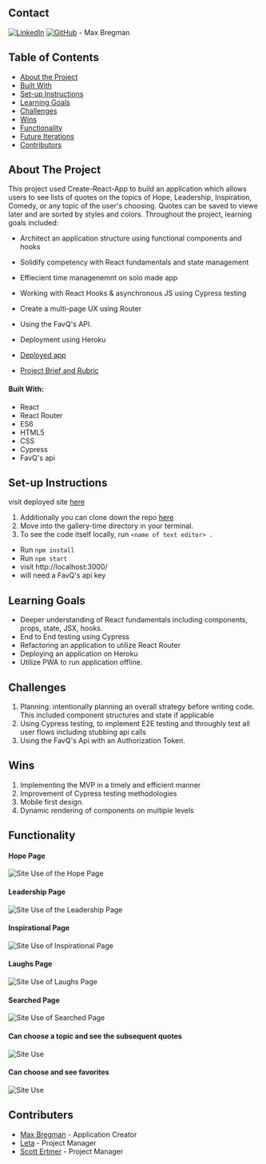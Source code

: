 ## Contact  

[![LinkedIn](https://img.shields.io/badge/-LinkedIn-black.svg?style=flat-square&logo=linkedin&colorB=555)](https://www.linkedin.com/in/max-bregman-216063203/) [![GitHub](https://img.shields.io/badge/GitHub-black.svg?&style=flat-square&logo=github&logoColor=white)](https://github.com/Max9545) - Max Bregman


## Table of Contents

- [About the Project](#about-the-project)
- [Built With](#built-with)
- [Set-up Instructions](#set-up-instructions)
- [Learning Goals](#learning-goals)
- [Challenges](#challenges)
- [Wins](#wins)
- [Functionality](#functionality)
- [Future Iterations](#future-iterations)
- [Contributors](#contributors)


## About The Project

This project used Create-React-App to build an application which allows users to see lists of quotes on the topics of Hope, Leadership, Inspiration, Comedy, or any topic of the user's choosing. Quotes can be saved to viewe later and are sorted by styles and colors. Throughout the project, learning goals included:

- Architect an application structure using functional components and hooks
- Solidify competency with React fundamentals and state management
- Effiecient time managenemnt on solo made app 
- Working with React Hooks & asynchronous JS using Cypress testing
- Create a multi-page UX using Router
- Using the FavQ's API.
- Deployment using Heroku

- [Deployed app](https://inspire-finder.herokuapp.com)
- [Project Brief and Rubric](https://frontend.turing.edu/projects/module-3/niche-audience.html)


#### Built With:

- React
- React Router
- ES6
- HTML5
- CSS
- Cypress
- FavQ's api


## Set-up Instructions

visit deployed site [here](https://inspire-finder.herokuapp.com/favorites)

1. Additionally you can clone down the repo [here](https://github.com/Max9545/inspire-finder)
2. Move into the gallery-time directory in your terminal.
3. To see the code itself locally, run `<name of text editor> .`
- Run `npm install`
- Run `npm start`
- visit http://localhost:3000/
- will need a FavQ's api key

## Learning Goals

- Deeper understanding of React fundamentals including components, props, state, JSX, hooks.
- End to End testing using Cypress
- Refactoring an application to utilize React Router
- Deploying an application on Heroku
- Utilize PWA to run application offline.


## Challenges

1. Planning: intentionally planning an overall strategy before writing code. This included component structures and state if applicable
2. Using Cypress testing, to implement E2E testing and throughly test all user flows including stubbing api calls
3. Using the FavQ's Api with an Authorization Token.

## Wins

1. Implementing the MVP in a timely and efficient manner
2. Improvement of Cypress testing methodologies 
3. Mobile first design.
4. Dynamic rendering of components on multiple levels 

## Functionality

#### Hope Page
![Site Use of the Hope Page](https://media.giphy.com/media/Nu99wE2nocJwQ1NyMf/giphy.gif)

#### Leadership Page
![Site Use of the Leadership Page](https://media.giphy.com/media/PZD9f02O5sCLbOqQau/giphy.gif)

#### Inspirational Page
![Site Use of Inspirational Page](https://media.giphy.com/media/XTObAS1k9gRc4KgYxY/giphy.gif)

#### Laughs Page
![Site Use of Laughs Page]()

#### Searched Page
![Site Use of Searched Page]()

#### Can choose a topic and see the subsequent quotes 
![Site Use]()

#### Can choose and see favorites
![Site Use]()

## Contributers

* [Max Bregman](https://github.com/Max9545) - Application Creator
* [Leta](https://github.com/letakeane) - Project Manager
* [Scott Ertmer](https://github.com/sertmer) - Project Manager
